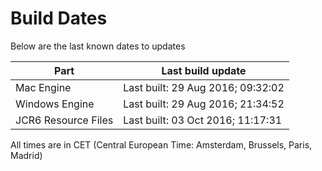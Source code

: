 # Build Dates

Below are the last known dates to updates

Part | Last build update
-----|-----
Mac Engine | Last built: 29 Aug 2016; 09:32:02
Windows Engine | Last built: 29 Aug 2016; 21:34:52
JCR6 Resource Files | Last built: 03 Oct 2016; 11:17:31
All times are in CET (Central European Time: Amsterdam, Brussels, Paris, Madrid)



